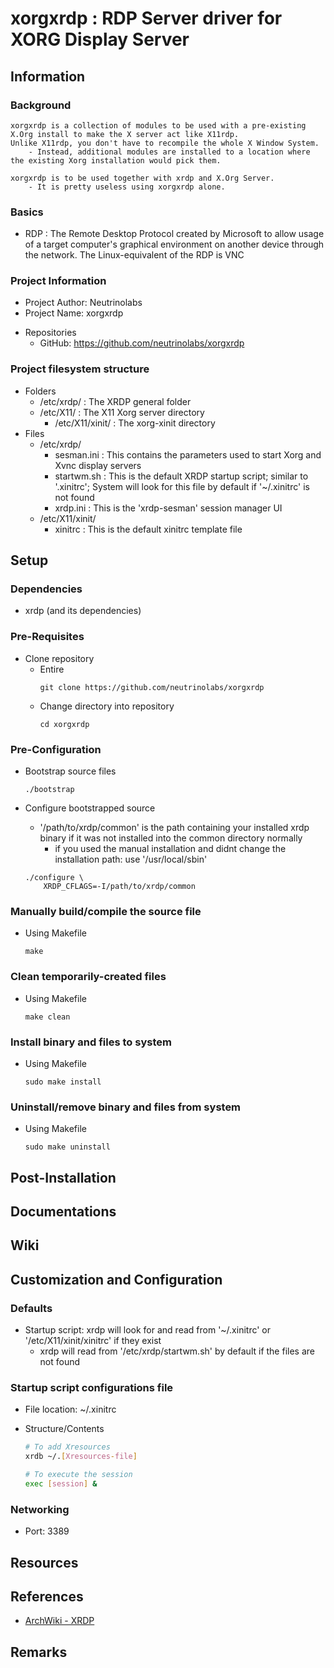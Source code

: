 # xorgxrdp : RDP Server driver for XORG Display Server

## Information
### Background
```
xorgxrdp is a collection of modules to be used with a pre-existing X.Org install to make the X server act like X11rdp. 
Unlike X11rdp, you don't have to recompile the whole X Window System. 
    - Instead, additional modules are installed to a location where the existing Xorg installation would pick them.

xorgxrdp is to be used together with xrdp and X.Org Server. 
    - It is pretty useless using xorgxrdp alone.
```

### Basics
+ RDP : The Remote Desktop Protocol created by Microsoft to allow usage of a target computer's graphical environment on another device through the network. The Linux-equivalent of the RDP is VNC

### Project Information
+ Project Author: Neutrinolabs
+ Project Name: xorgxrdp
- Repositories
    + GitHub: https://github.com/neutrinolabs/xorgxrdp

### Project filesystem structure
- Folders
    + /etc/xrdp/ : The XRDP general folder
    - /etc/X11/ : The X11 Xorg server directory
        - /etc/X11/xinit/ : The xorg-xinit directory
- Files
    - /etc/xrdp/
        + sesman.ini : This contains the parameters used to start Xorg and Xvnc display servers
        + startwm.sh : This is the default XRDP startup script; similar to '.xinitrc'; System will look for this file by default if '~/.xinitrc' is not found
        + xrdp.ini : This is the 'xrdp-sesman' session manager UI 
    - /etc/X11/xinit/
        + xinitrc : This is the default xinitrc template file

## Setup
### Dependencies
- xrdp (and its dependencies)

### Pre-Requisites
- Clone repository
    - Entire
        ```console
        git clone https://github.com/neutrinolabs/xorgxrdp
        ```
    - Change directory into repository
        ```console
        cd xorgxrdp
        ```

### Pre-Configuration 
- Bootstrap source files
    ```console
    ./bootstrap
    ```

- Configure bootstrapped source
    - '/path/to/xrdp/common' is the path containing your installed xrdp binary if it was not installed into the common directory normally
        + if you used the manual installation and didnt change the installation path: use '/usr/local/sbin'
    ```console
    ./configure \
        XRDP_CFLAGS=-I/path/to/xrdp/common
    ```

### Manually build/compile the source file
- Using Makefile
    ```console
    make
    ```

### Clean temporarily-created files
- Using Makefile
    ```console
    make clean
    ```

### Install binary and files to system
- Using Makefile
    ```console
    sudo make install
    ```

### Uninstall/remove binary and files from system
- Using Makefile
    ```console
    sudo make uninstall
    ```

## Post-Installation


## Documentations

## Wiki

## Customization and Configuration

### Defaults
- Startup script: xrdp will look for and read from '~/.xinitrc' or '/etc/X11/xinit/xinitrc' if they exist 
    + xrdp will read from '/etc/xrdp/startwm.sh' by default if the files are not found

### Startup script configurations file
+ File location: ~/.xinitrc
- Structure/Contents
    ```bash
    # To add Xresources
    xrdb ~/.[Xresources-file]

    # To execute the session
    exec [session] &
    ```

### Networking
+ Port: 3389

## Resources

## References
+ [ArchWiki - XRDP](https://wiki.archlinux.org/title/xrdp)

## Remarks


